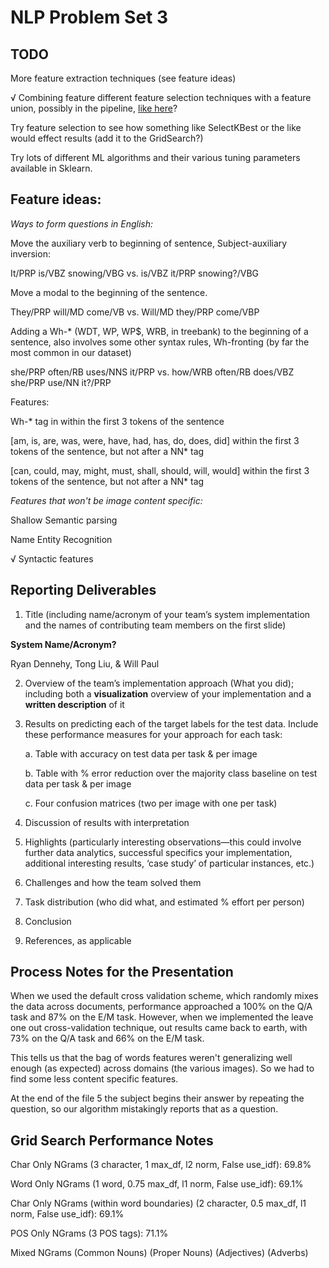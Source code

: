 NLP Problem Set 3
===============

## TODO

More feature extraction techniques (see feature ideas)

√ Combining feature different feature selection techniques with a feature union, possibly in the pipeline, [like here](http://zacstewart.com/2014/08/05/pipelines-of-featureunions-of-pipelines.html)?

Try feature selection to see how something like SelectKBest or the like would effect results (add it to the GridSearch?)

Try lots of different ML algorithms and their various tuning parameters available in Sklearn.

## Feature ideas:

*Ways to form questions in English:*

Move the auxiliary verb to beginning of sentence, Subject-auxiliary inversion:

It/PRP is/VBZ snowing/VBG vs. is/VBZ it/PRP snowing?/VBG

Move a modal to the beginning of the sentence.

They/PRP will/MD come/VB vs. Will/MD they/PRP come/VBP

Adding a Wh-\* (WDT, WP, WP$, WRB, in treebank) to the beginning of a sentence, also involves some other syntax rules, Wh-fronting (by far the most common in our dataset)

she/PRP often/RB uses/NNS it/PRP  vs. how/WRB often/RB does/VBZ she/PRP use/NN it?/PRP

Features:

Wh-\* tag in within the first 3 tokens of the sentence

[am, is, are, was, were, have, had, has, do, does, did] within the first 3 tokens of the sentence, but not after a NN\* tag

[can, could, may, might, must, shall, should, will, would] within the first 3 tokens of the sentence, but not after a NN\* tag

*Features that won't be image content specific:*

Shallow Semantic parsing

Name Entity Recognition

√ Syntactic features

## Reporting Deliverables

1. Title (including name/acronym of your team’s system implementation and the names of contributing team members on the first slide)

**System Name/Acronym?**

Ryan Dennehy, Tong Liu, & Will Paul


2. Overview of the team’s implementation approach (What you did); including both a **visualization** overview of your implementation and a **written description** of it

3. Results on predicting each of the target labels for the test data. Include these performance measures for your approach for each task:

    a. Table with accuracy on test data per task & per image

    b. Table with % error reduction over the majority class baseline on test data per task & per image

    c. Four confusion matrices (two per image with one per task)

4. Discussion of results with interpretation

5. Highlights (particularly interesting observations—this could involve further data analytics, successful specifics your implementation, additional interesting results, ‘case study’ of particular instances, etc.)

6. Challenges and how the team solved them

7. Task distribution (who did what, and estimated % effort per person)

8. Conclusion

9. References, as applicable

## Process Notes for the Presentation

When we used the default cross validation scheme, which randomly mixes the data across documents, performance approached a 100% on the Q/A task and 87% on the E/M task. However, when we implemented the leave one out cross-validation technique, out results came back to earth, with 73% on the Q/A task and 66% on the E/M task.

This tells us that the bag of words features weren't generalizing well enough (as expected) across domains (the various images). So we had to find some less content specific features.

At the end of the file 5 the subject begins their answer by repeating the question, so our algorithm mistakingly reports that as a question.

## Grid Search Performance Notes

Char Only NGrams
(3 character, 1 max_df, l2 norm, False use_idf): 69.8%

Word Only NGrams
(1 word, 0.75 max_df, l1 norm, False use_idf): 69.1%

Char Only NGrams (within word boundaries)
(2 character, 0.5 max_df, l1 norm, False use_idf): 69.1%

POS Only NGrams
(3 POS tags): 71.1%

Mixed NGrams
(Common Nouns)
(Proper Nouns)
(Adjectives)
(Adverbs)
